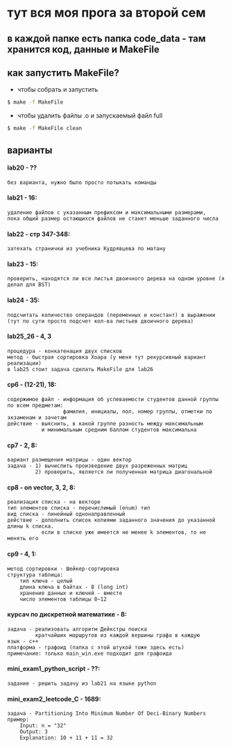 # тут вся моя прога за второй сем

## в каждой папке есть папка code_data - там хранится код, данные и MakeFile

## как запустить MakeFile?

+ чтобы собрать и запустить
```bash
$ make -f MakeFile
```
+ чтобы удалить файлы .o и запускаемый файл full
```bash
$ make -f MakeFile clean
```

## варианты
#### lab20 - ??
    без варианта, нужно было просто потыкать команды
#### lab21 - 16:
    удаление файлов с указанным префиксом и максимальными размерами, 
    пока общий размер остающихся файлов не станет меньше заданного числа 
#### lab22 - стр 347-348:
    затехать странички из учебника Кудрявцева по матану
#### lab23 - 15:
    проверить, находятся ли все листья двоичного дерева на одном уровне (я делал для BST)
#### lab24 - 35:   
    подсчитать количество операндов (переменных и констант) в выражении 
    (тут по сути просто подсчет кол-ва листьев двоичного дерева)
#### lab25_26 - 4, 3
    процедура - конкатенация двух списков
    метод - быстрая сортировка Хоара (у меня тут рекурсивный вариант реализации)
    в lab25 стоит задача сделать MakeFile для lab26
#### cp6 - (12-21), 18:
    содержимое файл - информация об успеваемости студентов данной группы по всем предметам:
                      фамилия, инициалы, пол, номер группы, отметки по экзаменам и зачетам
    действие - выяснить, в какой группе разность между максимальным
               и минимальным средним баллом студентов максимальна
#### cp7 - 2, 8:
    вариант размещения матрицы - один вектор
    задача - 1) вычислить произведение двух разреженных матриц
             2) проверить, является ли полученная матрица диагональной  
#### cp8 - on vector, 3, 2, 8: 
    реализация списка - на векторе
    тип элементов списка - перечислимый (enum) тип
    вид списка - линейный однонаправленный
    действие - дополнить список копиями заданного значения до указанной длины k списка.
               если в списке уже имеется не менее k элементов, то не менять его
#### cp9 - 4, 1: 
    метод сортировки - Шейкер-сортировка
    структура таблица:
        тип ключа - целый
        длина ключа в байтах - 8 (long int)
        хранение данных и ключей - вместе
        число элементов таблицы 8~12
        
#### курсач по дискретной математике - 8:
    задача - реализовать алгоритм Дейкстры поиска 
             кратчайших маршрутов из каждой вершины графа в каждую
    язык - c++
    платформа - графоид (папка с этой штукой тоже здесь есть)
    примечание: только main_win.exe подходит для графоида
    
#### mini_exam1_python_script - ??:
    задание - решить задачу из lab21 на языке python
    
#### mini_exam2_leetcode_C - 1689:
    задача - Partitioning Into Minimum Number Of Deci-Binary Numbers
    пример:
        Input: n = "32"
        Output: 3
        Explanation: 10 + 11 + 11 = 32










